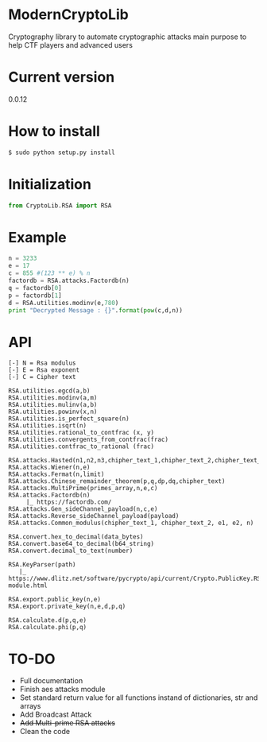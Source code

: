 # ModernCryptoLib
Cryptography library to automate cryptographic attacks main purpose to help CTF players and advanced users 

# Current version
0.0.12
# How to install
```bash
$ sudo python setup.py install
```
# Initialization
```python
from CryptoLib.RSA import RSA
```
# Example
```python
n = 3233
e = 17
c = 855 #(123 ** e) % n
factordb = RSA.attacks.Factordb(n)
q = factordb[0]
p = factordb[1]
d = RSA.utilities.modinv(e,780)
print "Decrypted Message : {}".format(pow(c,d,n))
```

# API
```
[-] N = Rsa modulus
[-] E = Rsa exponent
[-] C = Cipher text

RSA.utilities.egcd(a,b)
RSA.utilities.modinv(a,m)
RSA.utilities.mulinv(a,b)
RSA.utilities.powinv(x,n)
RSA.utilities.is_perfect_square(n)
RSA.utilities.isqrt(n)
RSA.utilities.rational_to_contfrac (x, y)
RSA.utilities.convergents_from_contfrac(frac)    
RSA.utilities.contfrac_to_rational (frac)

RSA.attacks.Hasted(n1,n2,n3,chipher_text_1,chipher_text_2,chipher_text_3,e)
RSA.attacks.Wiener(n,e)
RSA.attacks.Fermat(n,limit)
RSA.attacks.Chinese_remainder_theorem(p,q,dp,dq,chipher_text)
RSA.attacks.MultiPrime(primes_array,n,e,c)
RSA.attacks.Factordb(n)
     |_ https://factordb.com/
RSA.attacks.Gen_sideChannel_payload(n,c,e)
RSA.attacks.Reverse_sideChannel_payload(payload)
RSA.attacks.Common_modulus(chipher_text_1, chipher_text_2, e1, e2, n)

RSA.convert.hex_to_decimal(data_bytes)
RSA.convert.base64_to_decimal(b64_string)
RSA.convert.decimal_to_text(number)

RSA.KeyParser(path)
   |_ https://www.dlitz.net/software/pycrypto/api/current/Crypto.PublicKey.RSA-module.html

RSA.export.public_key(n,e)
RSA.export.private_key(n,e,d,p,q)

RSA.calculate.d(p,q,e)
RSA.calculate.phi(p,q)
```
# TO-DO
- Full documentation
- Finish aes attacks module
- Set standard return value for all functions instand of dictionaries, str and arrays
- Add Broadcast Attack
- ~~Add Multi-prime RSA attacks~~
- Clean the code
